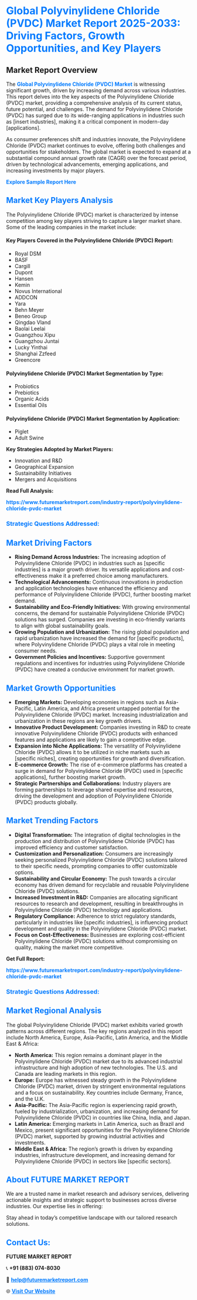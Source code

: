 <h1 style="color: #007BFF;">Global Polyvinylidene Chloride (PVDC) Market Report 2025-2033: Driving Factors, Growth Opportunities, and Key Players</h1>

<section id="overview">
<h2>Market Report Overview</h2>
<p>The <a href="https://www.futuremarketreport.com/industry-report/polyvinylidene-chloride-pvdc-market" style="color: #007BFF; text-decoration: none;"><strong>Global Polyvinylidene Chloride (PVDC) Market</strong></a> is witnessing significant growth, driven by increasing demand across various industries. This report delves into the key aspects of the Polyvinylidene Chloride (PVDC) market, providing a comprehensive analysis of its current status, future potential, and challenges. The demand for Polyvinylidene Chloride (PVDC) has surged due to its wide-ranging applications in industries such as [insert industries], making it a critical component in modern-day [applications].</p>
<p>As consumer preferences shift and industries innovate, the Polyvinylidene Chloride (PVDC) market continues to evolve, offering both challenges and opportunities for stakeholders. The global market is expected to expand at a substantial compound annual growth rate (CAGR) over the forecast period, driven by technological advancements, emerging applications, and increasing investments by major players.</p>
</section>

<section id="overview">
<p><a href="https://www.futuremarketreport.com/request-sample/reportId=32801" style="color: #007BFF; text-decoration: none;"><strong>Explore Sample Report Here</strong></a></p>
</section>

<section id="key-players">
<h2 style="color: #007BFF;">Market Key Players Analysis</h2>
<p>The Polyvinylidene Chloride (PVDC) market is characterized by intense competition among key players striving to capture a larger market share. Some of the leading companies in the market include:</p>
<h4>Key Players Covered in the Polyvinylidene Chloride (PVDC) Report:</h4>
<ul><li>Royal DSM</li><li>BASF</li><li>Cargill</li><li>Dupont</li><li>Hansen</li><li>Kemin</li><li>Novus International</li><li>ADDCON</li><li>Yara</li><li>Behn Meyer</li><li>Beneo Group</li><li>Qingdao Vland</li><li>Baolai Leelai</li><li>Guangzhou Xipu</li><li>Guangzhou Juntai</li><li>Lucky Yinthai</li><li>Shanghai Zzfeed</li><li>Greencore</li></ul>
<h4>Polyvinylidene Chloride (PVDC) Market Segmentation by Type:</h4>
<ul><li>Probiotics</li><li>Prebiotics</li><li>Organic Acids</li><li>Essential Oils</li></ul>

<h4>Polyvinylidene Chloride (PVDC) Market Segmentation by Application:</h4>
<ul><li>Piglet</li><li>Adult Swine</li></ul>
<p><strong>Key Strategies Adopted by Market Players:</strong></p>
<ul>
<li>Innovation and R&D</li>
<li>Geographical Expansion</li>
<li>Sustainability Initiatives</li>
<li>Mergers and Acquisitions</li>
</ul>
</section>

<section>
<p><strong>Read Full Analysis: </strong></p><a href="https://www.futuremarketreport.com/industry-report/polyvinylidene-chloride-pvdc-market" style="color: #007BFF; text-decoration: none;"><strong>https://www.futuremarketreport.com/industry-report/polyvinylidene-chloride-pvdc-market</strong></a>
<h3 style="color: #007BFF;">Strategic Questions Addressed:</h3>
</section>

<section id="driving-factors">
<h2 style="color: #007BFF;">Market Driving Factors</h2>
<ul>
<li><strong>Rising Demand Across Industries:</strong> The increasing adoption of Polyvinylidene Chloride (PVDC) in industries such as [specific industries] is a major growth driver. Its versatile applications and cost-effectiveness make it a preferred choice among manufacturers.</li>
<li><strong>Technological Advancements:</strong> Continuous innovations in production and application technologies have enhanced the efficiency and performance of Polyvinylidene Chloride (PVDC), further boosting market demand.</li>
<li><strong>Sustainability and Eco-Friendly Initiatives:</strong> With growing environmental concerns, the demand for sustainable Polyvinylidene Chloride (PVDC) solutions has surged. Companies are investing in eco-friendly variants to align with global sustainability goals.</li>
<li><strong>Growing Population and Urbanization:</strong> The rising global population and rapid urbanization have increased the demand for [specific products], where Polyvinylidene Chloride (PVDC) plays a vital role in meeting consumer needs.</li>
<li><strong>Government Policies and Incentives:</strong> Supportive government regulations and incentives for industries using Polyvinylidene Chloride (PVDC) have created a conducive environment for market growth.</li>
</ul>
</section>

<section id="growth-opportunities">
<h2 style="color: #007BFF;">Market Growth Opportunities</h2>
<ul>
<li><strong>Emerging Markets:</strong> Developing economies in regions such as Asia-Pacific, Latin America, and Africa present untapped potential for the Polyvinylidene Chloride (PVDC) market. Increasing industrialization and urbanization in these regions are key growth drivers.</li>
<li><strong>Innovative Product Development:</strong> Companies investing in R&D to create innovative Polyvinylidene Chloride (PVDC) products with enhanced features and applications are likely to gain a competitive edge.</li>
<li><strong>Expansion into Niche Applications:</strong> The versatility of Polyvinylidene Chloride (PVDC) allows it to be utilized in niche markets such as [specific niches], creating opportunities for growth and diversification.</li>
<li><strong>E-commerce Growth:</strong> The rise of e-commerce platforms has created a surge in demand for Polyvinylidene Chloride (PVDC) used in [specific applications], further boosting market growth.</li>
<li><strong>Strategic Partnerships and Collaborations:</strong> Industry players are forming partnerships to leverage shared expertise and resources, driving the development and adoption of Polyvinylidene Chloride (PVDC) products globally.</li>
</ul>
</section>

<section id="trending-factors">
<h2 style="color: #007BFF;">Market Trending Factors</h2>
<ul>
<li><strong>Digital Transformation:</strong> The integration of digital technologies in the production and distribution of Polyvinylidene Chloride (PVDC) has improved efficiency and customer satisfaction.</li>
<li><strong>Customization and Personalization:</strong> Consumers are increasingly seeking personalized Polyvinylidene Chloride (PVDC) solutions tailored to their specific needs, prompting companies to offer customizable options.</li>
<li><strong>Sustainability and Circular Economy:</strong> The push towards a circular economy has driven demand for recyclable and reusable Polyvinylidene Chloride (PVDC) solutions.</li>
<li><strong>Increased Investment in R&D:</strong> Companies are allocating significant resources to research and development, resulting in breakthroughs in Polyvinylidene Chloride (PVDC) technology and applications.</li>
<li><strong>Regulatory Compliance:</strong> Adherence to strict regulatory standards, particularly in industries like [specific industries], is influencing product development and quality in the Polyvinylidene Chloride (PVDC) market.</li>
<li><strong>Focus on Cost-Effectiveness:</strong> Businesses are exploring cost-efficient Polyvinylidene Chloride (PVDC) solutions without compromising on quality, making the market more competitive.</li>
</ul>
</section>

<section>
<p><strong>Get Full Report: </strong></p><a href="https://www.futuremarketreport.com/industry-report/polyvinylidene-chloride-pvdc-market" style="color: #007BFF; text-decoration: none;"><strong>https://www.futuremarketreport.com/industry-report/polyvinylidene-chloride-pvdc-market</strong></a>
<h3 style="color: #007BFF;">Strategic Questions Addressed:</h3>
</section>


<section id="regional-analysis">
<h2 style="color: #007BFF;">Market Regional Analysis</h2>
<p>The global Polyvinylidene Chloride (PVDC) market exhibits varied growth patterns across different regions. The key regions analyzed in this report include North America, Europe, Asia-Pacific, Latin America, and the Middle East & Africa:</p>
<ul>
<li><strong>North America:</strong> This region remains a dominant player in the Polyvinylidene Chloride (PVDC) market due to its advanced industrial infrastructure and high adoption of new technologies. The U.S. and Canada are leading markets in this region.</li>
<li><strong>Europe:</strong> Europe has witnessed steady growth in the Polyvinylidene Chloride (PVDC) market, driven by stringent environmental regulations and a focus on sustainability. Key countries include Germany, France, and the U.K.</li>
<li><strong>Asia-Pacific:</strong> The Asia-Pacific region is experiencing rapid growth, fueled by industrialization, urbanization, and increasing demand for Polyvinylidene Chloride (PVDC) in countries like China, India, and Japan.</li>
<li><strong>Latin America:</strong> Emerging markets in Latin America, such as Brazil and Mexico, present significant opportunities for the Polyvinylidene Chloride (PVDC) market, supported by growing industrial activities and investments.</li>
<li><strong>Middle East & Africa:</strong> The region’s growth is driven by expanding industries, infrastructure development, and increasing demand for Polyvinylidene Chloride (PVDC) in sectors like [specific sectors].</li>
</ul>
</section>

<footer>
<h2 style="color: #007BFF;">About FUTURE MARKET REPORT</h2>
<p>We are a trusted name in market research and advisory services, delivering actionable insights and strategic support to businesses across diverse industries. Our expertise lies in offering:</p>

<p>Stay ahead in today’s competitive landscape with our tailored research solutions.</p>

<h2 style="color: #007BFF;">Contact Us:</h2>
<p><strong>FUTURE MARKET REPORT</strong></p>
<p>📞 <strong>+91 (883) 074-8030</strong></p>
<p>📧 <strong><a href="mailto:help@futuremarketreport.com" style="color: #007BFF;">help@futuremarketreport.com</a></strong></p>
<p>🌐 <strong><a href="https://www.futuremarketreport.com/" style="color: #007BFF;">Visit Our Website</a></strong></p>
</footer>